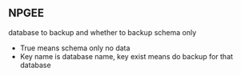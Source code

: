 ## NPGEE
database to backup and whether to backup schema only
 * True means schema only no data
 * Key name is database name, key exist means do backup for that database
